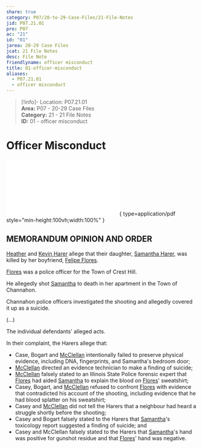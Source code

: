 ```yaml
---  
share: true  
category: P07/20-to-29-Case-Files/21-File-Notes  
jid: P07.21.01  
pro: P07  
ac: "21"  
id: "01"  
jarea: 20-29 Case Files  
jcat: 21 File Notes  
desc: File Note  
friendlyname: officer misconduct  
title: 01-officer-misconduct  
aliases:  
  - P07.21.01  
  - officer misconduct  
---  
```

  
>[!info]- Location: P07.21.01  
>**Area:** P07 - 20-29 Case Files  
>**Category:** 21 - 21 File Notes  
>**ID:** 01 - officer misconduct  
  
# Officer Misconduct  
  
![01-officer-misconduct](../22-PDFs/01-officer-misconduct.pdf){ type=application/pdf style="min-height:100vh;width:100%" }  
  
  
## MEMORANDUM OPINION AND ORDER  
  
[Heather](../../70-to-79-People/73-Family-and-Friends/01-Heather-Harer.md) and [Kevin Harer](../../70-to-79-People/73-Family-and-Friends/02-Kevin-Harer.md) allege that their daughter, [Samantha Harer](../../70-to-79-People/71-Victims/01-Samantha-Harer.md), was killed by her boyfriend, [Felipe Flores](../../70-to-79-People/72-Suspects-and-People-of-Interest/01-Felipe-Flores.md).  
  
[Flores](../../70-to-79-People/72-Suspects-and-People-of-Interest/01-Felipe-Flores.md) was a police officer for the Town of Crest Hill.  
  
He allegedly shot [Samantha](../../70-to-79-People/71-Victims/01-Samantha-Harer.md) to death in her apartment in the Town of Channahon.  
  
Channahon police officers investigated the shooting and allegedly covered it up as a suicide.  
  
  
(...)  
  
The individual defendants' alleged acts.  
  
In their complaint, the Harers allege that:  
  
- Case, Bogart and [McClellan](../../70-to-79-People/75-Police-and-Detectives/01-Andrew-McClellan.md) intentionally failed to preserve physical evidence, including DNA, fingerprints, and Samantha's bedroom door;  
- [McClellan](../../70-to-79-People/75-Police-and-Detectives/01-Andrew-McClellan.md) directed an evidence technician to make a finding of suicide;  
- [McClellan](../../70-to-79-People/75-Police-and-Detectives/01-Andrew-McClellan.md) falsely stated to an Illinois State Police forensic expert that [Flores](../../70-to-79-People/72-Suspects-and-People-of-Interest/01-Felipe-Flores.md) had aided [Samantha](../../70-to-79-People/71-Victims/01-Samantha-Harer.md) to explain the blood on [Flores](../../70-to-79-People/72-Suspects-and-People-of-Interest/01-Felipe-Flores.md)' sweatshirt;  
- Casey, Bogart, and [McClellan](../../70-to-79-People/75-Police-and-Detectives/01-Andrew-McClellan.md) refused to confront [Flores](../../70-to-79-People/72-Suspects-and-People-of-Interest/01-Felipe-Flores.md) with evidence that contradicted his account of the shooting, including evidence that he had blood splatter on his sweatshirt;  
- Casey and [McClellan](../../70-to-79-People/75-Police-and-Detectives/01-Andrew-McClellan.md) did not tell the Harers that a neighbour had heard a struggle shortly before the shooting;  
- Casey and Bogart falsely stated to the Harers that [Samantha](../../70-to-79-People/71-Victims/01-Samantha-Harer.md)'s toxicology report suggested a finding of suicide; and  
- Casey and McClellan falsely stated to the Harers that [Samantha](../../70-to-79-People/71-Victims/01-Samantha-Harer.md)'s hand was positive for gunshot residue and that [Flores](../../70-to-79-People/72-Suspects-and-People-of-Interest/01-Felipe-Flores.md)' hand was negative.